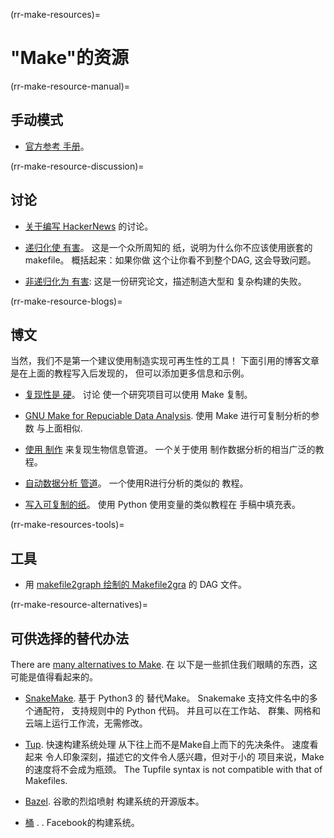 (rr-make-resources)=
# "Make"的资源

(rr-make-resource-manual)=
## 手动模式

- [官方参考 手册](https://www.gnu.org/software/make/manual/make.html)。

(rr-make-resource-discussion)=
## 讨论

- [关于编写 HackerNews](https://news.ycombinator.com/item?id=15041986) 的讨论。

- [递归化使 有害](http://aegis.sourceforge.net/auug97.pdf)。 这是一个众所周知的 纸，说明为什么你不应该使用嵌套的 makefile。 概括起来：如果你做 这个让你看不到整个DAG, 这会导致问题。

- [非递归化为 有害](https://www.microsoft.com/en-us/research/wp-content/uploads/2016/03/hadrian.pdf): 这是一份研究论文，描述制造大型和 复杂构建的失败。

(rr-make-resource-blogs)=
## 博文

当然，我们不是第一个建议使用制造实现可再生性的工具！ 下面引用的博客文章是在上面的教程写入后发现的， 但可以添加更多信息和示例。

- [复现性是 硬](https://kbroman.wordpress.com/tag/reproducible-research/)。 讨论 使一个研究项目可以使用 Make 复制。

- [GNU Make for Repuciable Data Analysis](http://zmjones.com/make/). 使用 Make 进行可复制分析的参数 与上面相似.

- [使用 制作](http://byronjsmith.com/make-bml/) 来复现生物信息管道。 一个关于使用 制作数据分析的相当广泛的教程。

- [自动数据分析 管道](http://stat545.com/automation04_make-activity.html)。 一个使用R进行分析的类似的 教程。

- [写入可复制的纸](http://handbook.datalad.org/en/latest/usecases/reproducible-paper.html#automation-with-existing-tools)。 使用 Python 使用变量的类似教程在 手稿中填充表。

(rr-make-resources-tools)=
## 工具

- 用 [makefile2graph 绘制的 Makefile2gra](https://github.com/lindenb/makefile2graph) 的 DAG 文件。

(rr-make-resource-alternatives)=
## 可供选择的替代办法

There are [many alternatives to Make](https://en.wikipedia.org/wiki/List_of_build_automation_software). 在 以下是一些抓住我们眼睛的东西，这可能是值得看起来的。

- [SnakeMake](https://snakemake.readthedocs.io/en/stable/). 基于 Python3 的 替代Make。 Snakemake 支持文件名中的多个通配符， 支持规则中的 Python 代码。 并且可以在工作站、 群集、网格和云端上运行工作流，无需修改。

- [Tup](http://gittup.org/tup/index.html). 快速构建系统处理 从下往上而不是Make自上而下的先决条件。 速度看起来 令人印象深刻，描述它的文件令人感兴趣，但对于小的 项目来说，Make 的速度将不会成为瓶颈。 The Tupfile syntax is not compatible with that of Makefiles.

- [Bazel](https://www.bazel.build). 谷歌的烈焰喷射 构建系统的开源版本。

- [桶](https://buckbuild.com/) . . Facebook的构建系统。


